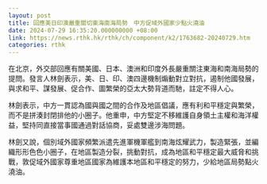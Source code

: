```yaml
---
layout: post
title: 回應美日印澳嚴重關切東海南海局勢　中方促域外國家少點火澆油
date: 2024-07-29 16:35:20.000000000 +08:00
link: https://news.rthk.hk/rthk/ch/component/k2/1763682-20240729.htm
categories: rthk
---
```


在北京，外交部回應有關美國、日本、澳洲和印度外長嚴重關注東海和南海局勢的提問。發言人林劍表示，美、日、印、澳四邊機制煽動對立對抗，遏制他國發展，與求和平、謀發展、促合作、圖繁榮的亞太大勢背道而馳，註定不得人心。

林劍表示，中方一貫認為國與國之間的合作及地區倡議，應有利和平穩定與繁榮，而不是拼湊封閉排他的小圈子。他重申，中方堅定不移維護自身領土主權和海洋權益，堅持同直接當事國通過對話協商，妥處雙邊涉海問題。

林劍又說，個別域外國家頻繁派遣先進軍機軍艦到南海炫耀武力，製造緊張，並編織形形色色小圈子，在地區製造分裂，挑動對抗，成為地區和平穩定最大威脅和挑戰，敦促域外國家尊重地區國家為維護本地區和平穩定的努力，少給地區局勢點火澆油。
